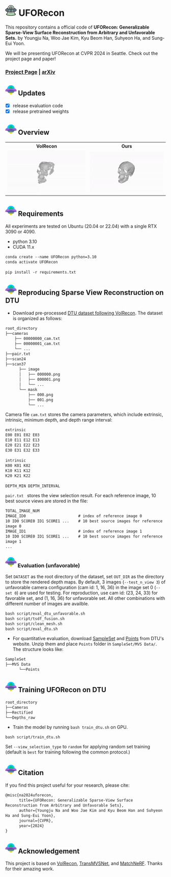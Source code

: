 # <img src="figs/free_ufo1.png" alt="UFORecon Logo" width="35"> UFORecon

This repository contains a official code of **UFORecon: Generalizable Sparse-View Surface Reconstruction from Arbitrary and Unfavorable Sets.** by Youngju Na, Woo Jae Kim, Kyu Beom Han, Suhyeon Ha, and Sung-Eui Yoon.

We will be presenting UFORecon at CVPR 2024 in Seattle. Check out the project page and paper!
### [Project Page](https://youngju-na.github.io/uforecon.github.io/) | [arXiv](https://arxiv.org/abs/2403.05086) 

## <img src="figs/free_ufo3.png" width="35"> Updates
- [x] release evaluation code
- [x] release pretrained weights

## <img src="figs/free_ufo3.png" width="35"> Overview
<p align="center">
  <table>
    <tr>
      <th align="center">VolRecon</th>
      <th align="center">Ours</th>
    </tr>
    <tr>
      <td align="center"><img src="./figs/scan65_volrecon.gif" alt="VolRecon" width="400"/></td>
      <td align="center"><img src="./figs/scan65_random.gif" alt="Ours(Random)" width="400"/></td>
    </tr>
  </table>
</p>


<!-- **Abstract:**
Generalizable neural implicit surface reconstruction aims to obtain an accurate underlying geometry given a limited number of multi-view images from unseen scenes. However, existing methods select only informative and relevant views using predefined scores for training and testing phases. This constraint renders the model impractical in real-world scenarios, where the availability of favorable combinations cannot always be ensured. We introduce and validate a view-combination score to indicate the effectiveness of the input view combination. We observe that previous methods output degenerate solutions under arbitrary and unfavorable sets. Building upon this finding, we propose UFORecon, a robust view-combination generalizable surface reconstruction framework. To achieve this, we apply cross-view matching transformers to model interactions between source images and build correlation frustums to capture global correlations. Additionally, we explicitly encode pairwise feature similarities as view-consistent priors. Our proposed framework significantly outperforms previous methods in terms of view-combination generalizability and also in the conventional generalizable protocol trained with favorable view-combinations. -->


## <img src="figs/free_ufo3.png" width="35">  Requirements

All experiments are tested on Ubuntu (20.04 or 22.04) with a single RTX 3090 or 4090. 
* python 3.10
* CUDA 11.x
```
conda create --name UFORecon python=3.10
conda activate UFORecon

pip install -r requirements.txt
```

## <img src="figs/free_ufo3.png" width="35"> Reproducing Sparse View Reconstruction on DTU

* Download pre-processed [DTU dataset following VolRecon](https://github.com/IVRL/VolRecon). The dataset is organized as follows:
```
root_directory
├──cameras
    ├── 00000000_cam.txt
    ├── 00000001_cam.txt
    └── ...  
├──pair.txt
├──scan24
├──scan37
      ├── image               
      │   ├── 000000.png       
      │   ├── 000001.png       
      │   └── ...                
      └── mask                   
          ├── 000.png   
          ├── 001.png
          └── ...                
```

Camera file ``cam.txt`` stores the camera parameters, which include extrinsic, intrinsic, minimum depth, and depth range interval:
```
extrinsic
E00 E01 E02 E03
E10 E11 E12 E13
E20 E21 E22 E23
E30 E31 E32 E33

intrinsic
K00 K01 K02
K10 K11 K12
K20 K21 K22

DEPTH_MIN DEPTH_INTERVAL
```

``pair.txt `` stores the view selection result. For each reference image, 10 best source views are stored in the file:
```
TOTAL_IMAGE_NUM
IMAGE_ID0                       # index of reference image 0 
10 ID0 SCORE0 ID1 SCORE1 ...    # 10 best source images for reference image 0 
IMAGE_ID1                       # index of reference image 1
10 ID0 SCORE0 ID1 SCORE1 ...    # 10 best source images for reference image 1 
...
```

### <img src="figs/free_ufo3.png" width="35"> Evaluation (unfavorable)


Set `DATASET` as the root directory of the dataset, set `OUT_DIR` as the directory to store the rendered depth maps. By default, 3 images (`--test_n_view 3`) of unfavorable camera configuration (cam id: 1, 16, 36) in the image set 0 (`--set 0`) are used for testing. 
For reproduction, use cam id: (23, 24, 33) for favorable set, and (1, 16, 36) for unfavorable set. All other combinations with different number of images are availble. 
```
bash script/eval_dtu_unfavorable.sh
bash script/tsdf_fusion.sh
bash script/clean_mesh.sh
bash script/eval_dtu.sh
```

* For quantitative evaluation, download [SampleSet](http://roboimagedata.compute.dtu.dk/?page_id=36) and [Points](http://roboimagedata.compute.dtu.dk/?page_id=36) from DTU's website. Unzip them and place `Points` folder in `SampleSet/MVS Data/`. The structure looks like:
```
SampleSet
├──MVS Data
      └──Points
```

## <img src="figs/free_ufo3.png" width="35"> Training UFORecon on DTU

```
root_directory
├──Cameras
├──Rectified
└──Depths_raw
```
* Train the model by running `bash train_dtu.sh` on GPU.
```
bash script/train_dtu.sh
```

Set `--view_selection_type` to `random` for applying random set training (default is `best` for training following the common protocol.)  

## <img src="figs/free_ufo3.png" width="35"> Citation 
If you find this project useful for your research, please cite: 

```
@misc{na2024uforecon,
      title={UFORecon: Generalizable Sparse-View Surface Reconstruction from Arbitrary and Unfavorable Sets}, 
      author={Youngju Na and Woo Jae Kim and Kyu Beom Han and Suhyeon Ha and Sung-Eui Yoon},
      journal={CVPR},
      year={2024}
}
```

## <img src="figs/free_ufo3.png" width="35">  Acknowledgement
This project is based on [VolRecon](https://github.com/IVRL/VolRecon), [TransMVSNet](https://github.com/megvii-research/TransMVSNet), and [MatchNeRF](https://github.com/donydchen/matchnerf).
Thanks for their amazing work.



